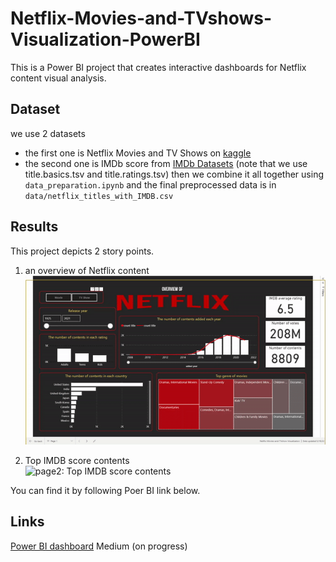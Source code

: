 # Netflix-Movies-and-TVshows-Visualization-PowerBI

This is a Power BI project that creates interactive dashboards for Netflix content visual analysis.

## Dataset
we use 2 datasets
* the first one is Netflix Movies and TV Shows on [kaggle](https://www.kaggle.com/datasets/shivamb/netflix-shows) 
* the second one is IMDb score from [IMDb Datasets](https://www.imdb.com/interfaces/) (note that we use title.basics.tsv and title.ratings.tsv)
then we combine it all together using `data_preparation.ipynb` and the final preprocessed data is in `data/netflix_titles_with_IMDB.csv`

## Results
This project depicts 2 story points.
1. an overview of Netflix content \
![page1: An overview of Netflix content](img/page1.gif "page1")

2. Top IMDB score contents \
![page2: Top IMDB score contents](img/page2.gif "page2")

You can find it by following Poer BI link below.

## Links 
[Power BI dashboard](https://app.powerbi.com/view?r=eyJrIjoiNjlhY2FiMjItNDVkNy00MGNmLWJjOTQtODRhYTEyYzIyOWFiIiwidCI6IjZmNDQzMmRjLTIwZDItNDQxZC1iMWRiLWFjMzM4MGJhNjMzZCIsImMiOjEwfQ%3D%3D)
Medium (on progress)